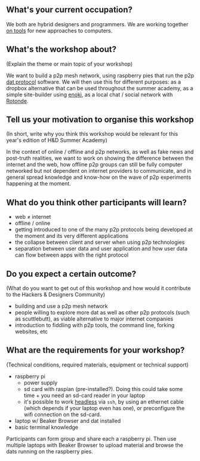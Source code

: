 ## What's your current occupation?

We both are hybrid designers and programmers. We are working together [on tools](https://github.com/nonlinear-thinkering-group) for new approaches to computers.

## What's the workshop about? 

(Explain the theme or main topic of your workshop)

We want to build a p2p mesh network, using raspberry pies that run the p2p [dat protocol](https://datproject.org/) software. We will then use this for different purposes: as a dropbox alternative that can be used throughout the summer academy, as a simple site-builder using [enoki](https://enoki.site), as a local chat / social network with [Rotonde](https://louis.center/p2p-social-networking/).

## Tell us your motivation to organise this workshop 

(In short, write why you think this workshop would be relevant for this year's edition of H&D Summer Academy)

In the context of online / offline and p2p networks, as well as fake news and post-truth realities, we want to work on showing the difference between the internet and the web, how offline p2p groups can still be fully computer networked but not dependent on internet providers to communicate, and in general spread knowledge and know-how on the wave of p2p experiments happening at the moment.

## What do you think other participants will learn?

- web ≠ internet
- offline / online
- getting introduced to one of the many p2p protocols being developed at the moment and its very different applications
- the collapse between client and server when using p2p technologies
- separation between user data and user application and how user data can flow between apps with the right protocol

## Do you expect a certain outcome? 

(What do you want to get out of this workshop and how would it contribute to the Hackers & Designers Community)

- building and use a p2p mesh network
- people willing to explore more dat as well as other p2p protocols (such as scuttlebutt), as viable alternative to major internet companies
- introduction to fiddling with p2p tools, the command line, forking websites, etc

## What are the requirements for your workshop?

(Technical conditions, required materials, equipment or technical support)

- raspberry pi
	- power supply
	- sd card with raspian (pre-installed?). Doing this could take some time + you need an sd-card reader in your laptop
	- it's possible to work [headless](https://howtoraspberrypi.com/how-to-raspberry-pi-headless-setup/) via `ssh`, by using an ethernet cable (which depends if your laptop even has one), or preconfigure the wifi connection on the sd-card.
- laptop w/ Beaker Browser and dat installed
- basic terminal knowledge

Participants can form group and share each a raspberry pi. Then use multiple laptops with Beaker Browser to upload material and browse the dats running on the raspberry pies.
